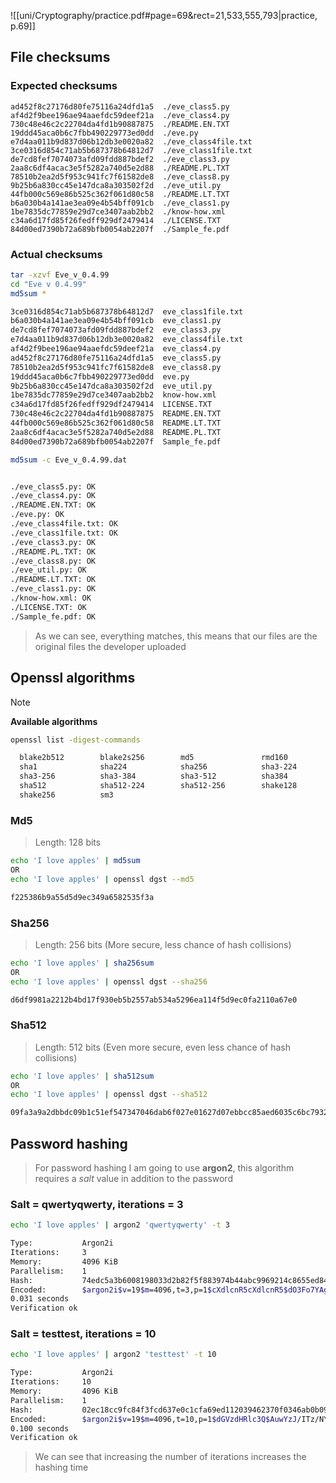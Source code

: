 ![[uni/Cryptography/practice.pdf#page=69&rect=21,533,555,793|practice, p.69]]

## File checksums

### Expected checksums

```
ad452f8c27176d80fe75116a24dfd1a5  ./eve_class5.py
af4d2f9bee196ae94aaefdc59deef21a  ./eve_class4.py
730c48e46c2c22704da4fd1b90887875  ./README.EN.TXT
19ddd45aca0b6c7fbb490229773ed0dd  ./eve.py
e7d4aa011b9d837d06b12db3e0020a82  ./eve_class4file.txt
3ce0316d854c71ab5b687378b64812d7  ./eve_class1file.txt
de7cd8fef7074073afd09fdd887bdef2  ./eve_class3.py
2aa8c6df4acac3e5f5282a740d5e2d88  ./README.PL.TXT
78510b2ea2d5f953c941fc7f61582de8  ./eve_class8.py
9b25b6a830cc45e147dca8a303502f2d  ./eve_util.py
44fb000c569e86b525c362f061d80c58  ./README.LT.TXT
b6a030b4a141ae3ea09e4b54bff091cb  ./eve_class1.py
1be7835dc77859e29d7ce3407aab2bb2  ./know-how.xml
c34a6d17fd85f26fedff929df2479414  ./LICENSE.TXT
84d00ed7390b72a689bfb0054ab2207f  ./Sample_fe.pdf
```

### Actual checksums

```bash
tar -xzvf Eve_v_0.4.99
cd "Eve v 0.4.99"
md5sum *

3ce0316d854c71ab5b687378b64812d7  eve_class1file.txt
b6a030b4a141ae3ea09e4b54bff091cb  eve_class1.py
de7cd8fef7074073afd09fdd887bdef2  eve_class3.py
e7d4aa011b9d837d06b12db3e0020a82  eve_class4file.txt
af4d2f9bee196ae94aaefdc59deef21a  eve_class4.py
ad452f8c27176d80fe75116a24dfd1a5  eve_class5.py
78510b2ea2d5f953c941fc7f61582de8  eve_class8.py
19ddd45aca0b6c7fbb490229773ed0dd  eve.py
9b25b6a830cc45e147dca8a303502f2d  eve_util.py
1be7835dc77859e29d7ce3407aab2bb2  know-how.xml
c34a6d17fd85f26fedff929df2479414  LICENSE.TXT
730c48e46c2c22704da4fd1b90887875  README.EN.TXT
44fb000c569e86b525c362f061d80c58  README.LT.TXT
2aa8c6df4acac3e5f5282a740d5e2d88  README.PL.TXT
84d00ed7390b72a689bfb0054ab2207f  Sample_fe.pdf
```

```bash
md5sum -c Eve_v_0.4.99.dat 


./eve_class5.py: OK
./eve_class4.py: OK
./README.EN.TXT: OK
./eve.py: OK
./eve_class4file.txt: OK
./eve_class1file.txt: OK
./eve_class3.py: OK
./README.PL.TXT: OK
./eve_class8.py: OK
./eve_util.py: OK
./README.LT.TXT: OK
./eve_class1.py: OK
./know-how.xml: OK
./LICENSE.TXT: OK
./Sample_fe.pdf: OK
```

> As we can see, everything matches, this means that our files are the original files the developer uploaded

## Openssl algorithms

> [!note] 
> **Available algorithms**
> 
> ```bash
> openssl list -digest-commands
> 
>   blake2b512        blake2s256        md5               rmd160            
>   sha1              sha224            sha256            sha3-224          
>   sha3-256          sha3-384          sha3-512          sha384            
>   sha512            sha512-224        sha512-256        shake128          
>   shake256          sm3
> ```

### Md5

> Length: 128 bits

```bash
echo 'I love apples' | md5sum
OR
echo 'I love apples' | openssl dgst --md5

f225386b9a55d5d9ec349a6582535f3a
```

### Sha256

> Length: 256 bits (More secure, less chance of hash collisions)

```bash
echo 'I love apples' | sha256sum
OR
echo 'I love apples' | openssl dgst --sha256

d6df9981a2212b4bd17f930eb5b2557ab534a5296ea114f5d9ec0fa2110a67e0
```

### Sha512

> Length: 512 bits (Even more secure, even less chance of hash collisions)

```bash
echo 'I love apples' | sha512sum 
OR
echo 'I love apples' | openssl dgst --sha512

09fa3a9a2dbbdc09b1c51ef547347046dab6f027e01627d07ebbcc85aed6035c6bc79326c6f672cb46bf1e592e540af68e77108ebd52592402668387a2e1ac53
```


## Password hashing

> For password hashing I am going to use **argon2**, this algorithm requires a *salt* value in addition to the password

### Salt = qwertyqwerty, iterations = 3

```bash
echo 'I love apples' | argon2 'qwertyqwerty' -t 3

Type:           Argon2i
Iterations:     3
Memory:         4096 KiB
Parallelism:    1
Hash:           74edc5a3b6008198033d2b82f5f883974b44abc9969214c8655ed847e66711e2
Encoded:        $argon2i$v=19$m=4096,t=3,p=1$cXdlcnR5cXdlcnR5$dO3Fo7YAgZgDPSuC9fiDl0tEq8mWkhTIZV7YR+ZnEeI
0.031 seconds
Verification ok
```

### Salt = testtest, iterations = 10

```bash
echo 'I love apples' | argon2 'testtest' -t 10

Type:           Argon2i
Iterations:     10
Memory:         4096 KiB
Parallelism:    1
Hash:           02ec18cc9fc84f3fcd637e0c1cfa69ed112039462370f0346ab0b09b3544aad1
Encoded:        $argon2i$v=19$m=4096,t=10,p=1$dGVzdHRlc3Q$AuwYzJ/ITz/NY34MHPpp7REgOUYjcPA0arCwmzVEqtE
0.100 seconds
Verification ok
```

> We can see that increasing the number of iterations increases the hashing time


